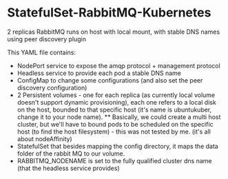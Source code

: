 # StatefulSet-RabbitMQ-Kubernetes
2 replicas RabbitMQ runs on host with local mount, with stable DNS names using peer discovery plugin

This YAML file contains:
* NodePort service to expose the amqp protocol + management protocol
* Headless service to provide each pod a stable DNS name
* ConfigMap to change some configurations (and also set the peer discovery configuration)
* 2 Persistent volumes - one for each replica (as currently local volume doesn't support dynamic provisioning), each one refers to a local disk on the host, bounded to that specific host (it's name is ubuntukuber, change it to your node name).
** Basically, we could create a multi host cluster, but we'll have to bound pods to be scheduled on the specific host (to find the host filesystem) - this was not tested by me. (it's all about nodeAffinity)
* StatefulSet that besides mapping the config directory, it maps the data folder of the rabbit MQ to our volume.
* RABBITMQ_NODENAME is set to the fully qualified cluster dns name (that the headless service provides)
